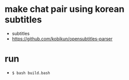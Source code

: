 # make chat pair using korean subtitles
* subtitles
 * https://github.com/kobikun/opensubtitles-parser

# run
* `$ bash build.bash`

